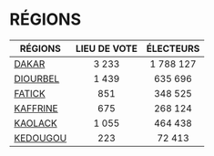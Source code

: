 # RÉGIONS

| RÉGIONS | LIEU DE VOTE | ÉLECTEURS |
| --------- |:-----:|:-----:|
| [DAKAR](DAKAR) | 3 233 | 1 788 127 |
| [DIOURBEL](DIOURBEL) | 1 439 | 635 696 |
| [FATICK](FATICK) | 851 | 348 525 |
| [KAFFRINE](KAFFRINE) | 675 | 268 124 |
| [KAOLACK](KAOLACK) | 1 055 | 464 438 |
| [KEDOUGOU](KEDOUGOU) | 223 | 72 413 |
